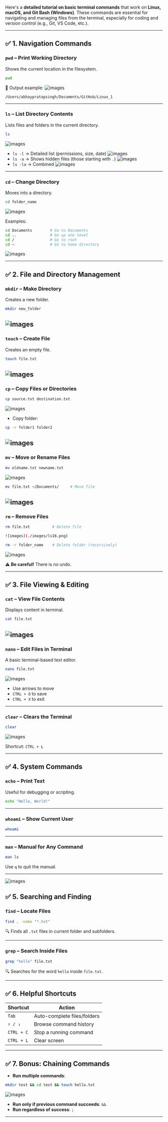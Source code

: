 Here's a **detailed tutorial on basic terminal commands** that work on **Linux, macOS, and Git Bash (Windows)**. These commands are essential for navigating and managing files from the terminal, especially for coding and version control (e.g., Git, VS Code, etc.).

---

## ✅ 1. **Navigation Commands**

### `pwd` – Print Working Directory

Shows the current location in the filesystem.

```bash
pwd
```

📌 Output example:
![images](./images/ls1.png)
```
/Users/abhaypratapsingh/Documents/GitHub/Linux_1
```

---

### `ls` – List Directory Contents

Lists files and folders in the current directory.

```bash
ls
```
![images](./images/ls2.png)
* `ls -l` → Detailed list (permissions, size, date)
![images](./images/ls3.png)
* `ls -a` → Shows hidden files (those starting with `.`)
![images](./images/ls4.png)
* `ls -la` → Combined
![images](./images/ls5.png)

---

### `cd` – Change Directory

Moves into a directory.

```bash
cd folder_name
```
![images](./images/ls6.png)

Examples:

```bash
cd Documents        # Go to Documents
cd ..               # Go up one level
cd /                # Go to root
cd ~                # Go to home directory

```
![images](./images/ls6.png)

---

## ✅ 2. **File and Directory Management**

### `mkdir` – Make Directory

Creates a new folder.

```bash
mkdir new_folder
```
![images](./images/ls10.png)
---

### `touch` – Create File

Creates an empty file.

```bash
touch file.txt
```
![images](./images/ls11.png)
---

### `cp` – Copy Files or Directories

```bash
cp source.txt destination.txt
```
![images](./images/ls12.png)

* Copy folder:

```bash
cp -r folder1 folder2
```
![images](./images/ls13.png)
---

### `mv` – Move or Rename Files

```bash
mv oldname.txt newname.txt
```
![images](./images/ls14.png)
```bash
mv file.txt ~/Documents/     # Move file
```
![images](./images/ls15.png)
---

### `rm` – Remove Files

```bash
rm file.txt          # Delete file

![images](./images/ls16.png)

rm -r folder_name    # Delete folder (recursively)
```
![images](./images/ls17.png)

⚠️ **Be careful!** There is no undo.

---

## ✅ 3. **File Viewing & Editing**

### `cat` – View File Contents

Displays content in terminal.

```bash
cat file.txt
```
![images](./images/ls18.png)
---

### `nano` – Edit Files in Terminal

A basic terminal-based text editor.

```bash
nano file.txt
```
![images](./images/ls19.png)

* Use arrows to move
* `CTRL + O` to save
* `CTRL + X` to exit

---

### `clear` – Clears the Terminal

```bash
clear
```
![images](./images/ls20.png)

Shortcut: `CTRL + L`

---

## ✅ 4. **System Commands**

### `echo` – Print Text

Useful for debugging or scripting.

```bash
echo "Hello, World!"
```


---

### `whoami` – Show Current User

```bash
whoami
```

---

### `man` – Manual for Any Command

```bash
man ls
```

Use `q` to quit the manual.

---
![images](./images/ls23.png)

## ✅ 5. **Searching and Finding**

### `find` – Locate Files

```bash
find . -name "*.txt"
```

🔍 Finds all `.txt` files in current folder and subfolders.

---

### `grep` – Search Inside Files

```bash
grep "hello" file.txt
```

🔍 Searches for the word `hello` inside `file.txt`.

---

## ✅ 6. **Helpful Shortcuts**

| Shortcut   | Action                      |
| ---------- | --------------------------- |
| `Tab`      | Auto-complete files/folders |
| `↑ / ↓`    | Browse command history      |
| `CTRL + C` | Stop a running command      |
| `CTRL + L` | Clear screen                |

---

## ✅ 7. **Bonus: Chaining Commands**

* **Run multiple commands**:

```bash
mkdir test && cd test && touch hello.txt
```
![images](./images/ls24.png)

* **Run only if previous command succeeds**: `&&`
* **Run regardless of success**: `;`

---
